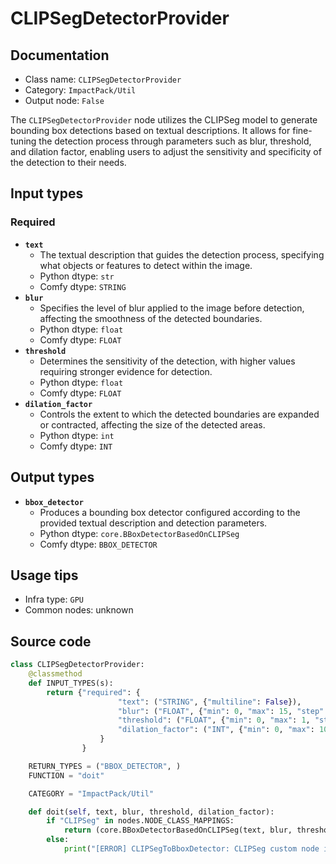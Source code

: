 # CLIPSegDetectorProvider
## Documentation
- Class name: `CLIPSegDetectorProvider`
- Category: `ImpactPack/Util`
- Output node: `False`

The `CLIPSegDetectorProvider` node utilizes the CLIPSeg model to generate bounding box detections based on textual descriptions. It allows for fine-tuning the detection process through parameters such as blur, threshold, and dilation factor, enabling users to adjust the sensitivity and specificity of the detection to their needs.
## Input types
### Required
- **`text`**
    - The textual description that guides the detection process, specifying what objects or features to detect within the image.
    - Python dtype: `str`
    - Comfy dtype: `STRING`
- **`blur`**
    - Specifies the level of blur applied to the image before detection, affecting the smoothness of the detected boundaries.
    - Python dtype: `float`
    - Comfy dtype: `FLOAT`
- **`threshold`**
    - Determines the sensitivity of the detection, with higher values requiring stronger evidence for detection.
    - Python dtype: `float`
    - Comfy dtype: `FLOAT`
- **`dilation_factor`**
    - Controls the extent to which the detected boundaries are expanded or contracted, affecting the size of the detected areas.
    - Python dtype: `int`
    - Comfy dtype: `INT`
## Output types
- **`bbox_detector`**
    - Produces a bounding box detector configured according to the provided textual description and detection parameters.
    - Python dtype: `core.BBoxDetectorBasedOnCLIPSeg`
    - Comfy dtype: `BBOX_DETECTOR`
## Usage tips
- Infra type: `GPU`
- Common nodes: unknown


## Source code
```python
class CLIPSegDetectorProvider:
    @classmethod
    def INPUT_TYPES(s):
        return {"required": {
                        "text": ("STRING", {"multiline": False}),
                        "blur": ("FLOAT", {"min": 0, "max": 15, "step": 0.1, "default": 7}),
                        "threshold": ("FLOAT", {"min": 0, "max": 1, "step": 0.05, "default": 0.4}),
                        "dilation_factor": ("INT", {"min": 0, "max": 10, "step": 1, "default": 4}),
                    }
                }

    RETURN_TYPES = ("BBOX_DETECTOR", )
    FUNCTION = "doit"

    CATEGORY = "ImpactPack/Util"

    def doit(self, text, blur, threshold, dilation_factor):
        if "CLIPSeg" in nodes.NODE_CLASS_MAPPINGS:
            return (core.BBoxDetectorBasedOnCLIPSeg(text, blur, threshold, dilation_factor), )
        else:
            print("[ERROR] CLIPSegToBboxDetector: CLIPSeg custom node isn't installed. You must install biegert/ComfyUI-CLIPSeg extension to use this node.")

```
